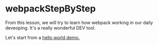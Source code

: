 # webpackStepByStep
From this lesson, we will try to learn how webpack working in our daily deveoping.
It's a really wonderful DEV tool.

Let's start from a <a href = "https://github.com/gycdgg/webpackStepByStep/tree/master/lesson1/1helloWorld">hello world demo.</a>
